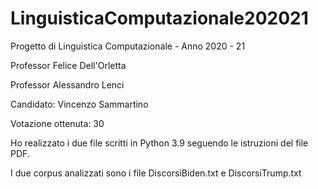 # LinguisticaComputazionale202021
Progetto di Linguistica Computazionale - Anno 2020 - 21

Professor Felice Dell'Orletta

Professor Alessandro Lenci

Candidato: Vincenzo Sammartino

Votazione ottenuta: 30

Ho realizzato i due file scritti in Python 3.9 seguendo le istruzioni del file PDF.

I due corpus analizzati sono i file DiscorsiBiden.txt e DiscorsiTrump.txt
